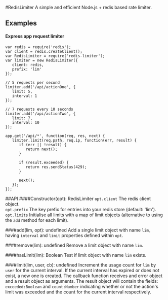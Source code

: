 #RedisLimiter
A simple and efficient Node.js + redis based rate limiter.

## Examples
#### Express app request limiter

```
var redis = require('redis');
var client = redis.createClient();
var RedisLimiter = require('redis-limiter');
var limiter = new RedisLimiter({
   client: redis,
   prefix: 'lim'
});

// 5 requests per second
limiter.add('/api/actionOne', {
   limit: 5,
   interval: 1
});

// 7 requests every 10 seconds
limiter.add('/api/actionTwo', {
   limit: 7,
   interval: 10
});

app.get('/api/*', function(req, res, next) {
   limiter.limit(req.path, req.ip, function(err, result) {
      if (err || !result) {
         return next();
      }

      if (result.exceeded) {
         return res.sendStatus(429);
      }

      next();
   });
});

```

##API
####Constructor(opt): RedisLimiter
`opt.client` The redis client object.<br>
`opt.prefix` The key prefix for entries into your redis store (default: 'lim').<br>
`opt.limits` Initialise all limits with a map of limit objects (alternative to using the `add` method for each limit).

####add(lim, opt): undefined
Add a single limit object with name `lim`, having `interval` and `limit` properties defined within `opt`.

####remove(lim): undefined
Remove a limit object with name `lim`.

####hasLimit(lim): Boolean
Test if limit object with name `lim` exists.

####limit(lim, user, cb): undefined
Increment the usage count for `lim` by `user` for the current interval. If the current interval has expired or does not exist, a new one is created. The callback function receives and error object and a result object as arguments. The result object will contain the fields: `exceeded:Boolean` and `count:Number` indicating whether or not the action's limit was exceeded and the count for the current interval respectively.
